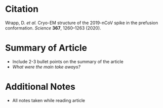 # **Citation**
Wrapp, D. *et al.* Cryo-EM structure of the 2019-nCoV spike in the prefusion conformation. *Science* **367**, 1260–1263 (2020).

# **Summary of Article**
* Include 2-3 bullet points on the summary of the article
* _What were the main take aways?_

# **Additional Notes**
* All notes taken while reading article
